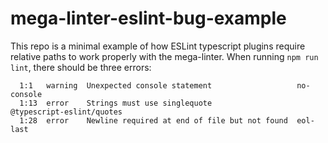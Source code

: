 # mega-linter-eslint-bug-example

This repo is a minimal example of how ESLint typescript plugins require relative paths to work properly with the
mega-linter. When running `npm run lint`, there should be three errors:

```shell
  1:1   warning  Unexpected console statement                   no-console
  1:13  error    Strings must use singlequote                   @typescript-eslint/quotes
  1:28  error    Newline required at end of file but not found  eol-last
```
